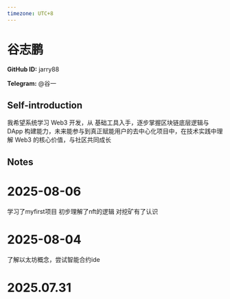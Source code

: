 ```yaml
---
timezone: UTC+8
---
```


# 谷志鹏

**GitHub ID:** jarry88

**Telegram:** @谷一

## Self-introduction

我希望系统学习 Web3 开发，从 基础工具入手，逐步掌握区块链底层逻辑与 DApp 构建能力，未来能参与到真正赋能用户的去中心化项目中，在技术实践中理解 Web3 的核心价值，与社区共同成长

## Notes

<!-- Content_START -->
# 2025-08-06

学习了myfirst项目
初步理解了nft的逻辑
对挖矿有了认识

# 2025-08-04

了解以太坊概念，尝试智能合约ide


# 2025.07.31


<!-- Content_END -->
